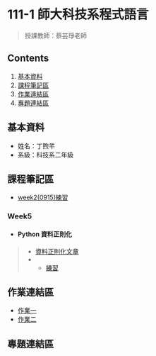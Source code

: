 #  111-1 師大科技系程式語言
>授課教師：蔡芸琤老師

##  Contents
1.  [基本資料](#基本資料)
2.  [課程筆記區](#課程筆記區)
3.  [作業連結區](#作業連結區)
4.  [專題連結區](#專題連結區)

##  基本資料
*  姓名：丁煦芊
*  系級：科技系二年級

##  課程筆記區
*  [week2(0915)練習](https://github.com/xiaoqian0108/PL/blob/main/week2%20practice.ipynb)

### Week5
*  ####  Python 資料正則化
 > *  [資料正則化文章](http://perso.ens-lyon.fr/lise.vaudor/strings-et-expressions-regulieres/?fbclid=IwAR0IHvNKp43Qrfo0TqpolYPpMUfViSrCBDY8SmBveKm01yZ6PzHPxspVaNI)
 > * * [練習](https://regexr.com/)

##  作業連結區
*  [作業一](https://github.com/xiaoqian0108/PL/blob/main/HW1/HW1.ipynb)
*  [作業二](https://github.com/xiaoqian0108/PL/blob/main/HW2/HW2.ipynb)

##  專題連結區
